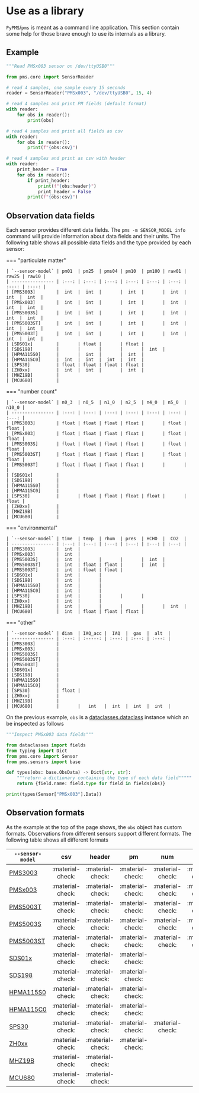 # Use as a library

`PyPMS`/`pms` is meant as a command line application.
This section contain some help for those brave enough to use its internals as a library.

## Example

```python
"""Read PMSx003 sensor on /dev/ttyUSB0"""

from pms.core import SensorReader

# read 4 samples, one sample every 15 seconds
reader = SensorReader("PMSx003", "/dev/ttyUSB0", 15, 4)

# read 4 samples and print PM fields (default format)
with reader:
    for obs in reader():
        print(obs)

# read 4 samples and print all fields as csv
with reader:
    for obs in reader():
        print(f"{obs:csv}")

# read 4 samples and print as csv with header
with reader:
    print_header = True
    for obs in reader():
        if print_header:
            print(f"{obs:header}")
            print_header = False
        print(f"{obs:csv}")
```

## Observation data fields

Each sensor provides different data fields. The `pms -m SENSOR_MODEL info` command will provide information about data fields and their units.
The following table shows all possible data fields and the type provided by each sensor:

=== "particulate matter"

    | `--sensor-model` | pm01  | pm25  | pms04 | pm10  | pm100 | raw01 | raw25 | raw10 |
    | ---------------- | :---: | :---: | :---: | :---: | :---: | :---: | :---: | :---: |
    | [PMS3003]        |  int  |  int  |       |  int  |       |  int  |  int  |  int  |
    | [PMSx003]        |  int  |  int  |       |  int  |       |  int  |  int  |  int  |
    | [PMS5003S]       |  int  |  int  |       |  int  |       |  int  |  int  |  int  |
    | [PMS5003ST]      |  int  |  int  |       |  int  |       |  int  |  int  |  int  |
    | [PMS5003T]       |  int  |  int  |       |  int  |       |  int  |  int  |  int  |
    | [SDS01x]         |       | float |       | float |
    | [SDS198]         |       |       |       |       |  int  |
    | [HPMA115S0]      |       |  int  |       |  int  |
    | [HPMA115C0]      |  int  |  int  |  int  |  int  |
    | [SPS30]          | float | float | float | float |
    | [ZH0xx]          |  int  |  int  |       |  int  |
    | [MHZ19B]         |
    | [MCU680]         |

=== "number count"

    | `--sensor-model` | n0_3  | n0_5  | n1_0  | n2_5  | n4_0  | n5_0  | n10_0 |
    | ---------------- | :---: | :---: | :---: | :---: | :---: | :---: | :---: |
    | [PMS3003]        | float | float | float | float |       | float | float |
    | [PMSx003]        | float | float | float | float |       | float | float |
    | [PMS5003S]       | float | float | float | float |       | float | float |
    | [PMS5003ST]      | float | float | float | float |       | float | float |
    | [PMS5003T]       | float | float | float | float |       |       |       |
    | [SDS01x]         |
    | [SDS198]         |
    | [HPMA115S0]      |
    | [HPMA115C0]      |
    | [SPS30]          |       | float | float | float | float |       | float |
    | [ZH0xx]          |
    | [MHZ19B]         |
    | [MCU680]         |

=== "environmental"

    | `--sensor-model` | time  | temp  | rhum  | pres  | HCHO  |  CO2  |
    | ---------------- | :---: | :---: | :---: | :---: | :---: | :---: |
    | [PMS3003]        |  int  |
    | [PMSx003]        |  int  |
    | [PMS5003S]       |  int  |       |       |       |  int  |
    | [PMS5003ST]      |  int  | float | float |       |  int  |
    | [PMS5003T]       |  int  | float | float |
    | [SDS01x]         |  int  |       |
    | [SDS198]         |  int  |       |
    | [HPMA115S0]      |  int  |       |
    | [HPMA115C0]      |  int  |       |
    | [SPS30]          |  int  |       |       |       |
    | [ZH0xx]          |  int  |       |
    | [MHZ19B]         |  int  |       |       |       |       |  int  |
    | [MCU680]         |  int  | float | float | float |

=== "other"

    | `--sensor-model` | diam  | IAQ_acc |  IAQ  |  gas  |  alt  |
    | ---------------- | :---: | :-----: | :---: | :---: | :---: |
    | [PMS3003]        |
    | [PMSx003]        |
    | [PMS5003S]       |
    | [PMS5003ST]      |
    | [PMS5003T]       |
    | [SDS01x]         |
    | [SDS198]         |
    | [HPMA115S0]      |
    | [HPMA115C0]      |
    | [SPS30]          | float |
    | [ZH0xx]          |
    | [MHZ19B]         |
    | [MCU680]         |       |   int   |  int  |  int  |  int  |

[PMS3003]:  sensors/Plantower.md#pms3003
[PMSx003]:  sensors/Plantower.md#pmx3003
[PMS5003T]: sensors/Plantower.md#pms5003t
[PMS5003S]: sensors/Plantower.md#pms5003s
[PMS5003ST]:sensors/Plantower.md#pms5003St
[SDS01x]:   sensors/NovaFitness.md#sds01x
[SDS198]:   sensors/NovaFitness.md#sds198
[HPMA115S0]:sensors/Honeywell.md#hpma115s0
[HPMA115C0]:sensors/Honeywell.md#hpma115c0
[SPS30]:    sensors/Senserion.md#sps30
[ZH0xx]:    sensors/Winsen.md#zh0xx
[MHZ19B]:   sensors/Winsen.md#mhz19b
[MCU680]:   sensors/mcu680.md#mcu680

On the previous example, `obs` is a [dataclasses.dataclass] instance which an be inspected as follows

```python
"""Inspect PMSx003 data fields"""

from dataclasses import fields
from typing import Dict
from pms.core import Sensor
from pms.sensors import base

def types(obs: base.ObsData) -> Dict[str, str]:
    """return a dictionary containing the type of each data field"""""
    return {field.name: field.type for field in fields(obs)}

print(types(Sensor["PMSx003"].Data))
```

[dataclasses.dataclass]: https://docs.python.org/3/library/dataclasses.html#dataclasses.dataclass

## Observation formats

As the example at the top of the page shows, the `obs` object has custom formats.
Observations from different sensors support different formats.
The following table shows all different formats

| `--sensor-model` |       csv        |      header      |        pm        |       num        |       raw        |        cf        |       atm        |       hcho       |       co2        |       bme        |       bsec       |
| ---------------- | :--------------: | :--------------: | :--------------: | :--------------: | :--------------: | :--------------: | :--------------: | :--------------: | :--------------: | :--------------: | :--------------: |
| [PMS3003]        | :material-check: | :material-check: | :material-check: | :material-check: | :material-check: | :material-check: |                  |                  |                  |                  |                  |
| [PMSx003]        | :material-check: | :material-check: | :material-check: | :material-check: | :material-check: | :material-check: |                  |                  |                  |                  |                  |
| [PMS5003T]       | :material-check: | :material-check: | :material-check: | :material-check: | :material-check: | :material-check: | :material-check: |                  |                  |                  |                  |
| [PMS5003S]       | :material-check: | :material-check: | :material-check: | :material-check: | :material-check: | :material-check: |                  | :material-check: |                  |                  |                  |
| [PMS5003ST]      | :material-check: | :material-check: | :material-check: | :material-check: | :material-check: | :material-check: | :material-check: | :material-check: |                  |                  |                  |
| [SDS01x]         | :material-check: | :material-check: | :material-check: |                  |                  |                  |                  |                  |                  |                  |                  |
| [SDS198]         | :material-check: | :material-check: | :material-check: |                  |                  |                  |                  |                  |                  |                  |                  |
| [HPMA115S0]      | :material-check: | :material-check: | :material-check: |                  |                  |                  |                  |                  |                  |                  |                  |
| [HPMA115C0]      | :material-check: | :material-check: | :material-check: |                  |                  |                  |                  |                  |                  |                  |                  |
| [SPS30]          | :material-check: | :material-check: | :material-check: | :material-check: |                  |                  |                  |                  |                  |                  |                  |
| [ZH0xx]          | :material-check: | :material-check: | :material-check: |
| [MHZ19B]         | :material-check: | :material-check: |                  |                  |                  |                  |                  |                  | :material-check: |
| [MCU680]         | :material-check: | :material-check: |                  |                  |                  |                  | :material-check: |                  |                  | :material-check: | :material-check: |
